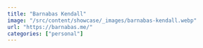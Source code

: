 ```yaml
---
title: "Barnabas Kendall"
image: "/src/content/showcase/_images/barnabas-kendall.webp"
url: "https://barnabas.me/"
categories: ["personal"]
---
```

